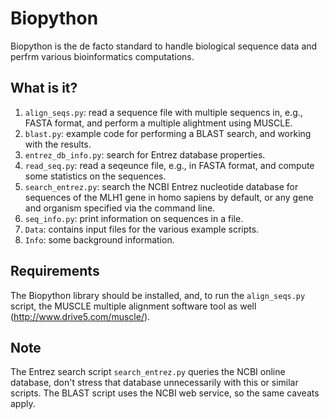 # Biopython
Biopython is the de facto standard to handle biological sequence data
and perfrm various bioinformatics computations.

## What is it?
1. `align_seqs.py`: read a sequence file with multiple sequencs in,
    e.g., FASTA format, and perform a multiple alightment using MUSCLE.
1. `blast.py`: example code for performing a BLAST search, and working
    with the results.
1. `entrez_db_info.py`: search for Entrez database properties.
1. `read_seq.py`: read a seqeunce file, e.g., in FASTA format, and
    compute some statistics on the sequences.
1. `search_entrez.py`: search the NCBI Entrez nucleotide database for
    sequences of the MLH1 gene in homo sapiens by default, or any gene and
    organism specified via the command line.
1. `seq_info.py`: print information on sequences in a file.
1. `Data`: contains input files for the various example scripts.
1. `Info`: some background information.

## Requirements
The Biopython library should be installed, and, to run the `align_seqs.py`
script, the MUSCLE multiple alignment software tool as well
(http://www.drive5.com/muscle/).

## Note
The Entrez search script `search_entrez.py` queries the NCBI online
database, don't stress that database unnecessarily with this or
similar scripts.  The BLAST script uses the NCBI web service, so
the same caveats apply.
